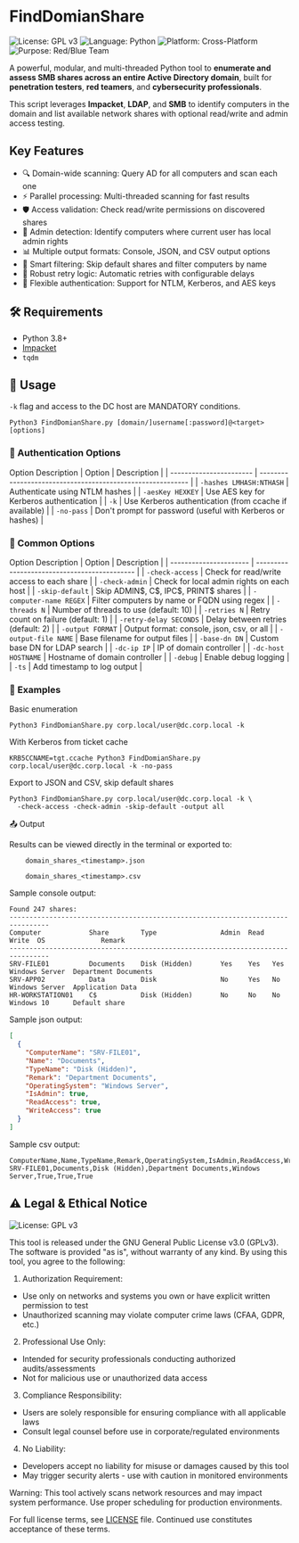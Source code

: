 # FindDomianShare
![License: GPL v3](https://img.shields.io/badge/License-GPLv3-blue.svg)
![Language: Python](https://img.shields.io/badge/Language-Python-blue)
![Platform: Cross-Platform](https://img.shields.io/badge/Platform-Cross--Platform-green)
![Purpose: Red/Blue Team](https://img.shields.io/badge/Purpose-Red%20%2F%20Blue%20Team-orange)

A powerful, modular, and multi-threaded Python tool to **enumerate and assess SMB shares across an entire Active Directory domain**, built for **penetration testers**, **red teamers**, and **cybersecurity professionals**.

This script leverages **Impacket**, **LDAP**, and **SMB** to identify computers in the domain and list available network shares with optional read/write and admin access testing.

## Key Features
- 🔍 Domain-wide scanning: Query AD for all computers and scan each one
- ⚡ Parallel processing: Multi-threaded scanning for fast results
- 🛡️ Access validation: Check read/write permissions on discovered shares
- 👑 Admin detection: Identify computers where current user has local admin rights
- 📊 Multiple output formats: Console, JSON, and CSV output options
- 🚫 Smart filtering: Skip default shares and filter computers by name
- 🔁 Robust retry logic: Automatic retries with configurable delays
- 🔧 Flexible authentication: Support for NTLM, Kerberos, and AES keys

## 🛠️ Requirements

- Python 3.8+
- [Impacket](https://github.com/fortra/impacket)
- `tqdm`

## 🧪 Usage
`-k` flag and access to the DC host are MANDATORY conditions.
```
Python3 FindDomianShare.py [domain/]username[:password]@<target> [options]
```
### 🔐 Authentication Options
Option	Description
| Option                  | Description                                                |
| ----------------------- | ---------------------------------------------------------- |
| `-hashes LMHASH:NTHASH` | Authenticate using NTLM hashes                             |
| `-aesKey HEXKEY`        | Use AES key for Kerberos authentication                    |
| `-k`                    | Use Kerberos authentication (from ccache if available)     |
| `-no-pass`              | Don't prompt for password (useful with Kerberos or hashes) |

### 🧾 Common Options
Option	Description
| Option                 | Description                                  |
| ---------------------- | -------------------------------------------- |
| `-check-access`        | Check for read/write access to each share    |
| `-check-admin`         | Check for local admin rights on each host    |
| `-skip-default`        | Skip ADMIN\$, C\$, IPC\$, PRINT\$ shares     |
| `-computer-name REGEX` | Filter computers by name or FQDN using regex |
| `-threads N`           | Number of threads to use (default: 10)       |
| `-retries N`           | Retry count on failure (default: 1)          |
| `-retry-delay SECONDS` | Delay between retries (default: 2)           |
| `-output FORMAT`       | Output format: console, json, csv, or all    |
| `-output-file NAME`    | Base filename for output files               |
| `-base-dn DN`          | Custom base DN for LDAP search               |
| `-dc-ip IP`            | IP of domain controller                      |
| `-dc-host HOSTNAME`    | Hostname of domain controller                |
| `-debug`               | Enable debug logging                         |
| `-ts`                  | Add timestamp to log output                  |

### 🧷 Examples
Basic enumeration
```
Python3 FindDomianShare.py corp.local/user@dc.corp.local -k
```
With Kerberos from ticket cache
```
KRB5CCNAME=tgt.ccache Python3 FindDomianShare.py corp.local/user@dc.corp.local -k -no-pass
```
Export to JSON and CSV, skip default shares
```
Python3 FindDomianShare.py corp.local/user@dc.corp.local -k \
  -check-access -check-admin -skip-default -output all
```
📤 Output

Results can be viewed directly in the terminal or exported to:
```
    domain_shares_<timestamp>.json

    domain_shares_<timestamp>.csv
```
Sample console output:
```
Found 247 shares:
--------------------------------------------------------------------------------
Computer            Share        Type                Admin  Read  Write  OS              Remark
--------------------------------------------------------------------------------
SRV-FILE01          Documents    Disk (Hidden)       Yes    Yes   Yes    Windows Server  Department Documents
SRV-APP02           Data         Disk                No     Yes   No     Windows Server  Application Data
HR-WORKSTATION01    C$           Disk (Hidden)       No     No    No     Windows 10      Default share
```
Sample json output:
```json
[
  {
    "ComputerName": "SRV-FILE01",
    "Name": "Documents",
    "TypeName": "Disk (Hidden)",
    "Remark": "Department Documents",
    "OperatingSystem": "Windows Server",
    "IsAdmin": true,
    "ReadAccess": true,
    "WriteAccess": true
  }
]
```
Sample csv output:
```
ComputerName,Name,TypeName,Remark,OperatingSystem,IsAdmin,ReadAccess,WriteAccess
SRV-FILE01,Documents,Disk (Hidden),Department Documents,Windows Server,True,True,True
```


## ⚠️ Legal & Ethical Notice
![License: GPL v3](https://img.shields.io/badge/License-GPLv3-blue.svg)

This tool is released under the GNU General Public License v3.0 (GPLv3). The software is provided "as is", without warranty of any kind. By using this tool, you agree to the following:

1. Authorization Requirement:
- Use only on networks and systems you own or have explicit written permission to test
- Unauthorized scanning may violate computer crime laws (CFAA, GDPR, etc.)

2. Professional Use Only:
- Intended for security professionals conducting authorized audits/assessments
- Not for malicious use or unauthorized data access

3. Compliance Responsibility:
- Users are solely responsible for ensuring compliance with all applicable laws
- Consult legal counsel before use in corporate/regulated environments

4. No Liability:
- Developers accept no liability for misuse or damages caused by this tool
- May trigger security alerts - use with caution in monitored environments

Warning: This tool actively scans network resources and may impact system performance. Use proper scheduling for production environments.

For full license terms, see [LICENSE](https://github.com/TacticalGator/FindDomianShare/blob/main/LICENSE) file. Continued use constitutes acceptance of these terms.
